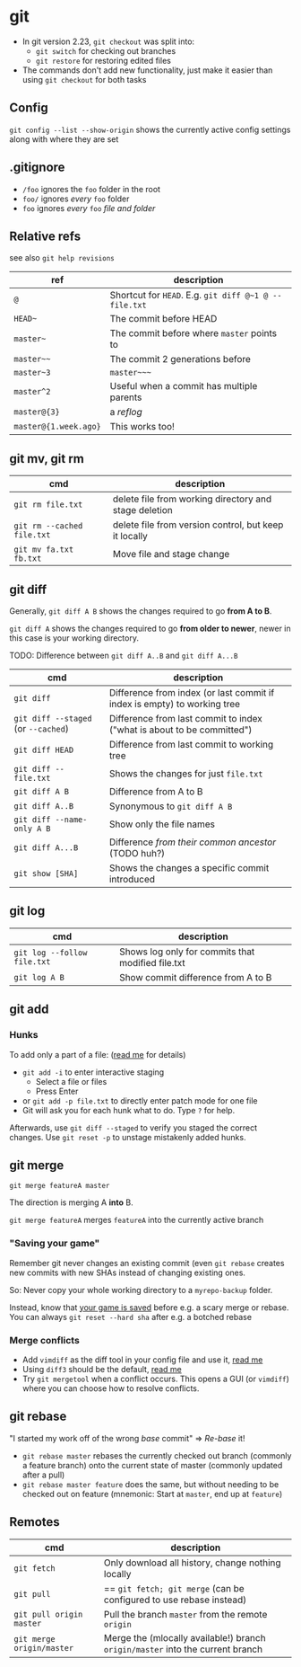 # git

- In git version 2.23, `git checkout` was split into:
  - `git switch` for checking out branches
  - `git restore` for restoring edited files
- The commands don't add new functionality, just make it easier than using `git checkout` for both tasks


## Config

`git config --list --show-origin` shows the currently active config settings
along with where they are set


## .gitignore

- `/foo` ignores the `foo` folder in the root
- `foo/` ignores *every* `foo` folder
- `foo` ignores *every* `foo` *file and folder*


## Relative refs

see also `git help revisions`

ref | description
--- | -----------
`@` | Shortcut for `HEAD`. E.g. `git diff @~1 @ -- file.txt`
`HEAD~` | The commit before HEAD
`master~` | The commit before where `master` points to
`master~~` | The commit 2 generations before
`master~3` | `master~~~`
`master^2` | Useful when a commit has multiple parents
`master@{3}` | a *reflog*
`master@{1.week.ago}` | This works too!


## git mv, git rm

cmd | description
--- | ----------- 
`git rm file.txt` | delete file from working directory and stage deletion
`git rm --cached file.txt` | delete file from version control, but keep it locally
`git mv fa.txt fb.txt` | Move file and stage change


## git diff

Generally, `git diff A B` shows the changes required to go **from A to B**.

`git diff A` shows the changes required to go **from older to newer**, newer in
this case is your working directory.

TODO: Difference between `git diff A..B` and `git diff A...B`

cmd | description
--- | -----------
`git diff` | Difference from index (or last commit if index is empty) to working tree
`git diff --staged` (or `--cached`) | Difference from last commit to index ("what is about to be committed")
`git diff HEAD` | Difference from last commit to working tree
`git diff -- file.txt` | Shows the changes for just `file.txt`
`git diff A B` | Difference from A to B 
`git diff A..B` | Synonymous to `git diff A B`
`git diff --name-only A B` | Show only the file names
`git diff A...B` | Difference *from their common ancestor* (TODO huh?)
`git show [SHA]` | Shows the changes a specific commit introduced


## git log

cmd | description
--- | -----------
`git log --follow file.txt` | Shows log only for commits that modified file.txt
`git log A B` | Show commit difference from A to B


## git add

### Hunks

To add only a part of a file: ([read me](https://git-scm.com/book/en/v2/Git-Tools-Interactive-Staging) for details)

- `git add -i` to enter interactive staging
  - Select a file or files
  - Press Enter
- or `git add -p file.txt` to directly enter patch mode for one file
- Git will ask you for each hunk what to do. Type `?` for help.

Afterwards, use `git diff --staged` to verify you staged the correct changes.
Use `git reset -p` to unstage mistakenly added hunks.

## git merge

`git merge featureA master`

The direction is merging A **into** B.

`git merge featureA` merges `featureA` into the currently active branch

### "Saving your game"

Remember git never changes an existing commit (even `git rebase` creates new commits with new SHAs instead of changing existing ones.

So: Never copy your whole working directory to a `myrepo-backup` folder.

Instead, know that [your game is
saved](https://think-like-a-git.net/sections/experimenting-with-git/branches-as-savepoints.html)
before e.g. a scary merge or rebase. You can always `git reset --hard sha` after
e.g. a botched rebase

### Merge conflicts

- Add `vimdiff` as the diff tool in your config file and use it, [read me](https://www.rosipov.com/blog/use-vimdiff-as-git-mergetool/)
- Using `diff3` should be the default, [read me](https://stackoverflow.com/questions/27417656/should-diff3-be-default-conflictstyle-on-git/70387424)
- Try `git mergetool` when a conflict occurs. This opens a GUI (or `vimdiff`) where you can choose how to resolve conflicts.


## git rebase

"I started my work off of the wrong *base* commit"  =>  *Re-base* it!

- `git rebase master` rebases the currently checked out branch (commonly a
  feature branch) onto the current state of master (commonly updated after a
  pull)
- `git rebase master feature` does the same, but without needing to be checked
  out on feature (mnemonic: Start at `master`, end up at `feature`)


## Remotes

cmd | description
--- | -----------
`git fetch` | Only download all history, change nothing locally
`git pull` | == `git fetch; git merge` (can be configured to use rebase instead)
`git pull origin master` | Pull the branch `master` from the remote `origin`
`git merge origin/master` | Merge the (mlocally available!) branch `origin/master` into the current branch


